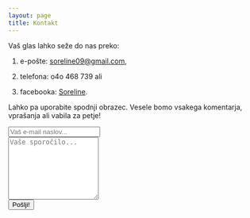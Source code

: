 ```yaml
---
layout: page
title: Kontakt
---
```


Vaš glas lahko seže do nas preko: 

1. e-pošte: [soreline09@gmail.com](mailto:soreline09@gmail.com),

2. telefona: o4o 468 739 ali 

3. facebooka: [Soreline](https://sl-si.facebook.com/Soreline-329183587170502/).

Lahko pa uporabite spodnji obrazec. Vesele bomo vsakega komentarja, vprašanja ali vabila za petje!

<form action="//formspree.io/vse.zivo3@gmail.com" method="POST">
	<input type="hidden" name="_subject" value="soreline.github.io kontakt" />
  <input class="input_mail" type="email" name="_replyto" placeholder="Vaš e-mail naslov..."><br>
	<textarea name="message" rows="8" placeholder="Vaše sporočilo..."></textarea><br>
  <input class="btn red" type="submit" value="Pošlji!">
	<input type="text" name="_gotcha" style="display:none" />
	<input type="hidden" name="_next" value="//soreline.github.io/hvala/"/>
</form>
